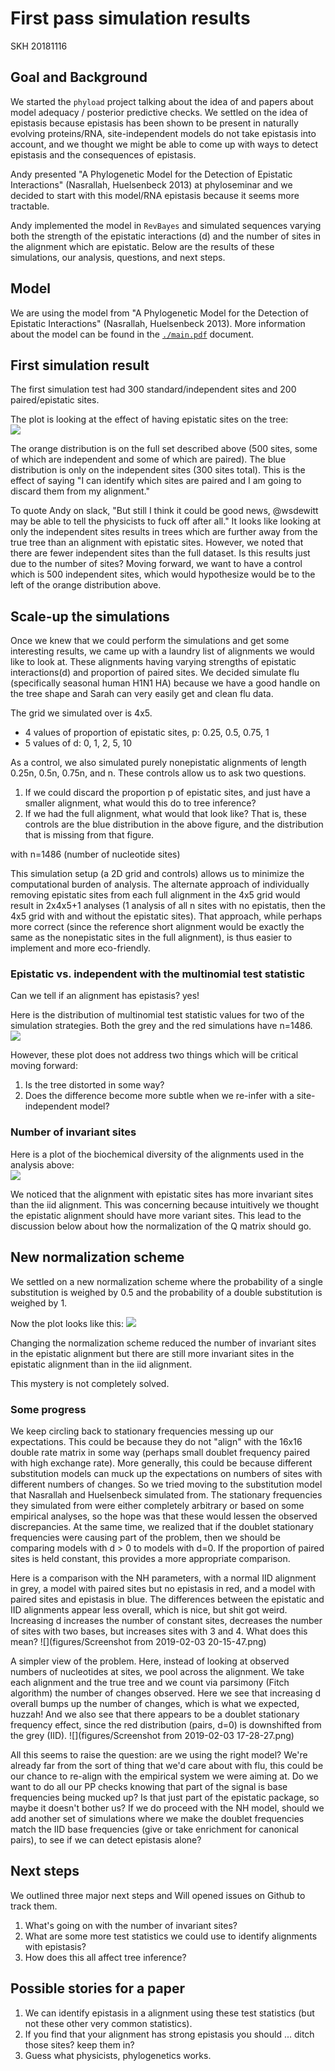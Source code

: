 # First pass simulation results

SKH 20181116

## Goal and Background

We started the `phyload` project talking about the idea of and papers about model adequacy / posterior predictive checks.
We settled on the idea of epistasis because epistasis has been shown to be present in naturally evolving proteins/RNA, site-independent models do not take epistasis into account, and we thought we might be able to come up with ways to detect epistasis and the consequences of epistasis.

Andy presented "A Phylogenetic Model for the Detection of Epistatic Interactions" (Nasrallah, Huelsenbeck 2013) at phyloseminar and we decided to start with this model/RNA epistasis because it seems more tractable.

Andy implemented the model in `RevBayes` and simulated sequences varying both the strength of the epistatic interactions (d) and the number of sites in the alignment which are epistatic.
Below are the results of these simulations, our analysis, questions, and next steps.

## Model

We are using the model from "A Phylogenetic Model for the Detection of Epistatic Interactions" (Nasrallah, Huelsenbeck 2013).
More information about the model can be found in the [`./main.pdf`](./main.pdf) document.

## First simulation result

The first simulation test had 300 standard/independent sites and 200 paired/epistatic sites.

The plot is looking at the effect of having epistatic sites on the tree:  
![](figures/20181013_AM.png)  

The orange distribution is on the full set described above (500 sites, some of which are independent and some of which are paired).
The blue distribution is only on the independent sites (300 sites total).
This is the effect of saying "I can identify which sites are paired and I am going to discard them from my alignment."

To quote Andy on slack, "But still I think it could be good news, @wsdewitt may be able to tell the physicists to fuck off after all."
It looks like looking at only the independent sites results in trees which are further away from the true tree than an alignment with epistatic sites.
However, we noted that there are fewer independent sites than the full dataset.
Is this results just due to the number of sites?
Moving forward, we want to have a control which is 500 independent sites, which would hypothesize would be to the left of the orange distribution above.

## Scale-up the simulations

Once we knew that we could perform the simulations and get some interesting results, we came up with a laundry list of alignments we would like to look at.
These alignments having varying strengths of epistatic interactions(d) and proportion of paired sites.
We decided simulate flu (specifically seasonal human H1N1 HA) because we have a good handle on the tree shape and Sarah can very easily get and clean flu data.

The grid we simulated over is 4x5.   
* 4 values of proportion of epistatic sites, p: 0.25, 0.5, 0.75, 1
* 5 values of d: 0, 1, 2, 5, 10  

As a control, we also simulated purely nonepistatic alignments of length 0.25n, 0.5n, 0.75n, and n.
These controls allow us to ask two questions.
1. If we could discard the proportion p of epistatic sites, and just have a smaller alignment, what would this do to tree inference?
1. If we had the full alignment, what would that look like?
That is, these controls are the blue distribution in the above figure, and the distribution that is missing from that figure.

with n=1486 (number of nucleotide sites)

This simulation setup (a 2D grid and controls) allows us to minimize the computational burden of analysis.
The alternate approach of individually removing epistatic sites from each full alignment in the 4x5 grid would result in 2x4x5+1 analyses (1 analysis of all n sites with no epistatis, then the 4x5 grid with and without the epistatic sites).
That approach, while perhaps more correct (since the reference short alignment would be exactly the same as the nonepistatic sites in the full alignment), is thus easier to implement and more eco-friendly.

### Epistatic vs. independent with the multinomial test statistic

Can we tell if an alignment has epistasis? yes!

Here is the distribution of multinomial test statistic values for two of the simulation strategies.
Both the grey and the red simulations have n=1486.  
![](figures/20181021_AM.png)

However, these plot does not address two things which will be critical moving forward:  
1. Is the tree distorted in some way?
2. Does the difference become more subtle when we re-infer with a site-independent model?

### Number of invariant sites

Here is a plot of the biochemical diversity of the alignments used in the analysis above:  
![](figures/20181021_2_AM.png)

We noticed that the alignment with epistatic sites has more invariant sites than the iid alignment.
This was concerning because intuitively we thought the epistatic alignment should have more variant sites.
This lead to the discussion below about how the normalization of the Q matrix should go.

## New normalization scheme

We settled on a new normalization scheme where the probability of a single substitution is weighed by 0.5 and the probability of a double substitution is weighed by 1.

Now the plot looks like this:
![](figures/20181116_AM.png)

Changing the normalization scheme reduced the number of invariant sites in the epistatic alignment but there are still more invariant sites in the epistatic alignment than in the iid alignment.

This mystery is not completely solved.

### Some progress
We keep circling back to stationary frequencies messing up our expectations.
This could be because they do not "align" with the 16x16 double rate matrix in some way (perhaps small doublet frequency paired with high exchange rate).
More generally, this could be because different substitution models can muck up the expectations on numbers of sites with different numbers of changes.
So we tried moving to the substitution model that Nasrallah and Huelsenbeck simulated from.
The stationary frequencies they simulated from were either completely arbitrary or based on some empirical analyses, so the hope was that these would lessen the observed discrepancies.
At the same time, we realized that if the doublet stationary frequencies were causing part of the problem, then we should be comparing models with d > 0 to models with d=0.
If the proportion of paired sites is held constant, this provides a more appropriate comparison.

Here is a comparison with the NH parameters, with a normal IID alignment in grey, a model with paired sites but no epistasis in red, and a model with paired sites and epistasis in blue.
The differences between the epistatic and IID alignments appear less overall, which is nice, but shit got weird.
Increasing d increases the number of constant sites, decreases the number of sites with two bases, but increases sites with 3 and 4.
What does this mean?
![](figures/Screenshot from 2019-02-03 20-15-47.png)

A simpler view of the problem. Here, instead of looking at observed numbers of nucleotides at sites, we pool across the alignment.
We take each alignment and the true tree and we count via parsimony (Fitch algorithm) the number of changes observed.
Here we see that increasing d overall bumps up the number of changes, which is what we expected, huzzah!
And we also see that there appears to be a doublet stationary frequency effect, since the red distribution (pairs, d=0) is downshifted from the grey (IID).
![](figures/Screenshot from 2019-02-03 17-28-27.png)

All this seems to raise the question: are we using the right model?
We're already far from the sort of thing that we'd care about with flu, this could be our chance to re-align with the empirical system we were aiming at.
Do we want to do all our PP checks knowing that part of the signal is base frequencies being mucked up?
Is that just part of the epistatic package, so maybe it doesn't bother us?
If we do proceed with the NH model, should we add another set of simulations where we make the doublet frequencies match the IID base frequencies (give or take enrichment for canonical pairs), to see if we can detect epistasis alone?

## Next steps

We outlined three major next steps and Will opened issues on Github to track them.

1. What's going on with the number of invariant sites?
2. What are some more test statistics we could use to identify alignments with epistasis?
3. How does this all affect tree inference?

## Possible stories for a paper

1. We can identify epistasis in a alignment using these test statistics (but not these other very common statistics).
2. If you find that your alignment has strong epistasis you should ... ditch those sites? keep them in?
3. Guess what physicists, phylogenetics works.  
